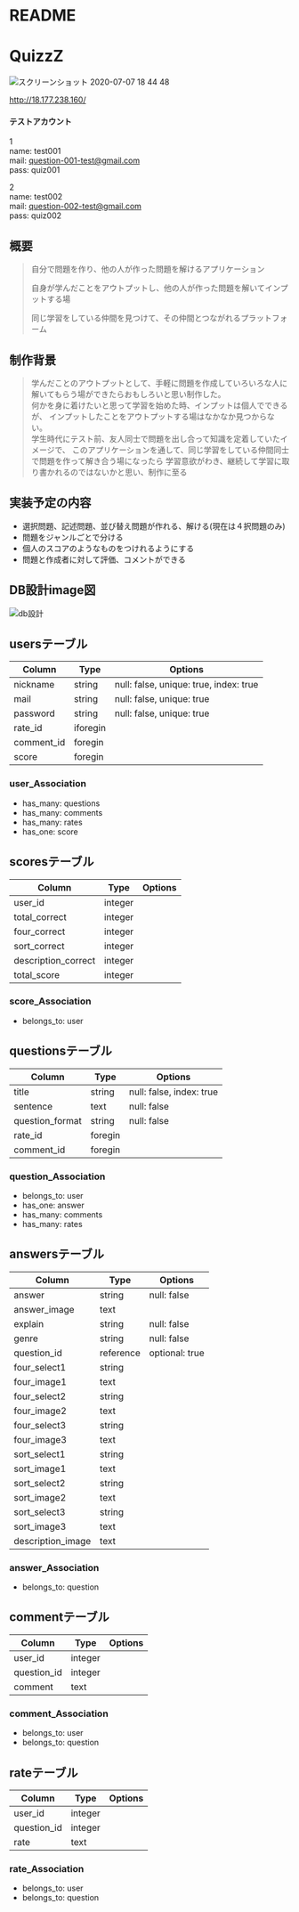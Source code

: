 # README

# QuizzZ
![スクリーンショット 2020-07-07 18 44 48](https://user-images.githubusercontent.com/60286772/86763397-42f73480-c082-11ea-897c-5c1bfb0f5c97.png)

http://18.177.238.160/

#### テストアカウント
1  
name: test001  
mail: question-001-test@gmail.com  
pass: quiz001  

2  
name: test002  
mail: question-002-test@gmail.com  
pass: quiz002  


## 概要
> 自分で問題を作り、他の人が作った問題を解けるアプリケーション  
>
> 自身が学んだことをアウトプットし、他の人が作った問題を解いてインプットする場  
>
> 同じ学習をしている仲間を見つけて、その仲間とつながれるプラットフォーム  

## 制作背景
> 学んだことのアウトプットとして、手軽に問題を作成していろいろな人に解いてもらう場ができたらおもしろいと思い制作した。  
> 何かを身に着けたいと思って学習を始めた時、インプットは個人でできるが、
> インプットしたことをアウトプットする場はなかなか見つからない。  
> 学生時代にテスト前、友人同士で問題を出し合って知識を定着していたイメージで、
> このアプリケーションを通して、同じ学習をしている仲間同士で問題を作って解き合う場になったら
> 学習意欲がわき、継続して学習に取り書かれるのではないかと思い、制作に至る

## 実装予定の内容
- 選択問題、記述問題、並び替え問題が作れる、解ける(現在は４択問題のみ)
- 問題をジャンルごとで分ける
- 個人のスコアのようなものをつけれるようにする
- 問題と作成者に対して評価、コメントができる


## DB設計image図
![db設計](https://user-images.githubusercontent.com/60286772/85498404-94cba380-b61a-11ea-80fc-de40174ccbdc.png)

## usersテーブル
|Column|Type|Options|
|------|----|-------|
|nickname|string|null: false, unique: true, index: true|
|mail|string|null: false, unique: true|
|password|string|null: false, unique: true|
|rate_id|iforegin||
|comment_id|foregin||
|score|foregin||

### user_Association
- has_many: questions
- has_many: comments
- has_many: rates
- has_one: score


## scoresテーブル
|Column|Type|Options|
|------|----|-------|
|user_id|integer||
|total_correct|integer||
|four_correct|integer||
|sort_correct|integer||
|description_correct|integer||
|total_score|integer||

### score_Association
- belongs_to: user


## questionsテーブル
|Column|Type|Options|
|------|----|-------|
|title|string|null: false, index: true|
|sentence|text|null: false|
|question_format|string|null: false|
|rate_id|foregin||
|comment_id|foregin||

### question_Association
- belongs_to: user
- has_one: answer
- has_many: comments
- has_many: rates


## answersテーブル
|Column|Type|Options|
|------|----|-------|
|answer|string|null: false|
|answer_image|text||
|explain|string|null: false|
|genre|string|null: false|
|question_id|reference|optional: true|
|four_select1|string||
|four_image1|text||
|four_select2|string||
|four_image2|text||
|four_select3|string||
|four_image3|text||
|sort_select1|string||
|sort_image1|text||
|sort_select2|string||
|sort_image2|text||
|sort_select3|string||
|sort_image3|text||
|description_image|text||

### answer_Association
- belongs_to: question


## commentテーブル
|Column|Type|Options|
|------|----|-------|
|user_id|integer||
|question_id|integer||
|comment|text||

### comment_Association
- belongs_to: user
- belongs_to: question

## rateテーブル
|Column|Type|Options|
|------|----|-------|
|user_id|integer||
|question_id|integer||
|rate|text||

### rate_Association
- belongs_to: user
- belongs_to: question